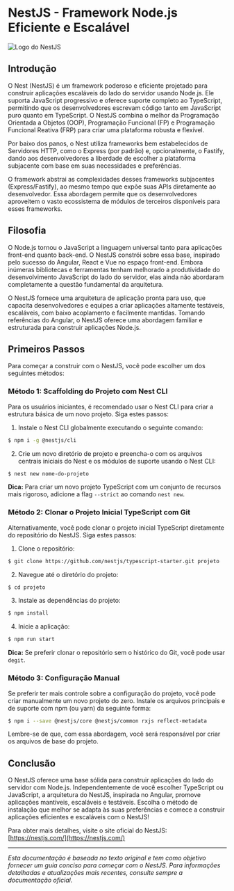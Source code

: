 # NestJS - Framework Node.js Eficiente e Escalável

![Logo do NestJS](https://nestjs.com/img/logo-small.svg)

## Introdução

O Nest (NestJS) é um framework poderoso e eficiente projetado para construir aplicações escaláveis do lado do servidor usando Node.js. Ele suporta JavaScript progressivo e oferece suporte completo ao TypeScript, permitindo que os desenvolvedores escrevam código tanto em JavaScript puro quanto em TypeScript. O NestJS combina o melhor da Programação Orientada a Objetos (OOP), Programação Funcional (FP) e Programação Funcional Reativa (FRP) para criar uma plataforma robusta e flexível.

Por baixo dos panos, o Nest utiliza frameworks bem estabelecidos de Servidores HTTP, como o Express (por padrão) e, opcionalmente, o Fastify, dando aos desenvolvedores a liberdade de escolher a plataforma subjacente com base em suas necessidades e preferências.

O framework abstrai as complexidades desses frameworks subjacentes (Express/Fastify), ao mesmo tempo que expõe suas APIs diretamente ao desenvolvedor. Essa abordagem permite que os desenvolvedores aproveitem o vasto ecossistema de módulos de terceiros disponíveis para esses frameworks.

## Filosofia

O Node.js tornou o JavaScript a linguagem universal tanto para aplicações front-end quanto back-end. O NestJS constrói sobre essa base, inspirado pelo sucesso do Angular, React e Vue no espaço front-end. Embora inúmeras bibliotecas e ferramentas tenham melhorado a produtividade do desenvolvimento JavaScript do lado do servidor, elas ainda não abordaram completamente a questão fundamental da arquitetura.

O NestJS fornece uma arquitetura de aplicação pronta para uso, que capacita desenvolvedores e equipes a criar aplicações altamente testáveis, escaláveis, com baixo acoplamento e facilmente mantidas. Tomando referências do Angular, o NestJS oferece uma abordagem familiar e estruturada para construir aplicações Node.js.

## Primeiros Passos

Para começar a construir com o NestJS, você pode escolher um dos seguintes métodos:

### Método 1: Scaffolding do Projeto com Nest CLI

Para os usuários iniciantes, é recomendado usar o Nest CLI para criar a estrutura básica de um novo projeto. Siga estes passos:

1. Instale o Nest CLI globalmente executando o seguinte comando:

```bash
$ npm i -g @nestjs/cli
```

2. Crie um novo diretório de projeto e preencha-o com os arquivos centrais iniciais do Nest e os módulos de suporte usando o Nest CLI:

```bash
$ nest new nome-do-projeto
```

**Dica:** Para criar um novo projeto TypeScript com um conjunto de recursos mais rigoroso, adicione a flag `--strict` ao comando `nest new`.

### Método 2: Clonar o Projeto Inicial TypeScript com Git

Alternativamente, você pode clonar o projeto inicial TypeScript diretamente do repositório do NestJS. Siga estes passos:

1. Clone o repositório:

```bash
$ git clone https://github.com/nestjs/typescript-starter.git projeto
```

2. Navegue até o diretório do projeto:

```bash
$ cd projeto
```

3. Instale as dependências do projeto:

```bash
$ npm install
```

4. Inicie a aplicação:

```bash
$ npm run start
```

**Dica:** Se preferir clonar o repositório sem o histórico do Git, você pode usar `degit`.

### Método 3: Configuração Manual

Se preferir ter mais controle sobre a configuração do projeto, você pode criar manualmente um novo projeto do zero. Instale os arquivos principais e de suporte com npm (ou yarn) da seguinte forma:

```bash
$ npm i --save @nestjs/core @nestjs/common rxjs reflect-metadata
```

Lembre-se de que, com essa abordagem, você será responsável por criar os arquivos de base do projeto.

## Conclusão

O NestJS oferece uma base sólida para construir aplicações do lado do servidor com Node.js. Independentemente de você escolher TypeScript ou JavaScript, a arquitetura do NestJS, inspirada no Angular, promove aplicações mantíveis, escaláveis e testáveis. Escolha o método de instalação que melhor se adapta às suas preferências e comece a construir aplicações eficientes e escaláveis com o NestJS!

Para obter mais detalhes, visite o site oficial do NestJS: [https://nestjs.com/](https://nestjs.com/)

---
*Esta documentação é baseada no texto original e tem como objetivo fornecer um guia conciso para começar com o NestJS. Para informações detalhadas e atualizações mais recentes, consulte sempre a documentação oficial.*